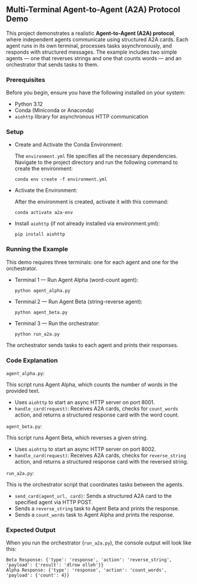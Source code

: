 ## Multi-Terminal Agent-to-Agent (A2A) Protocol Demo
This project demonstrates a realistic **Agent-to-Agent (A2A) protocol**, where independent agents communicate using structured A2A cards. Each agent runs in its own terminal, processes tasks asynchronously, and responds with structured messages. The example includes two simple agents — one that reverses strings and one that counts words — and an orchestrator that sends tasks to them.

### Prerequisites
Before you begin, ensure you have the following installed on your system:

* Python 3.12
* Conda (Miniconda or Anaconda)
* `aiohttp` library for asynchronous HTTP communication

### Setup
* Create and Activate the Conda Environment:

    The `environment.yml` file specifies all the necessary dependencies. 
    Navigate to the project directory and run the following command to create the environment:

    ```
    conda env create -f environment.yml
    ```

* Activate the Environment:

    After the environment is created, activate it with this command:

    ```
    conda activate a2a-env
    ```

* Install `aiohttp` (if not already installed via environment.yml):

    ```
    pip install aiohttp
    ```

### Running the Example
This demo requires three terminals: one for each agent and one for the orchestrator.

* Terminal 1 — Run Agent Alpha (word-count agent):
    ```
    python agent_alpha.py
    ```

* Terminal 2 — Run Agent Beta (string-reverse agent):
    ```
    python agent_beta.py
    ```

* Terminal 3 — Run the orchestrator:
    ```
    python run_a2a.py
    ```

The orchestrator sends tasks to each agent and prints their responses.

### Code Explanation
`agent_alpha.py`:

This script runs Agent Alpha, which counts the number of words in the provided text.

* Uses `aiohttp` to start an async HTTP server on port 8001.
* `handle_card(request)`: Receives A2A cards, checks for `count_words` action, and returns a structured response card with the word count.

`agent_beta.py`:

This script runs Agent Beta, which reverses a given string.

* Uses `aiohttp` to start an async HTTP server on port 8002.
* `handle_card(request)`: Receives A2A cards, checks for `reverse_string` action, and returns a structured response card with the reversed string.

`run_a2a.py`:

This is the orchestrator script that coordinates tasks between the agents.

* `send_card(agent_url, card)`: Sends a structured A2A card to the specified agent via HTTP POST.
* Sends a `reverse_string` task to Agent Beta and prints the response.
* Sends a `count_words` task to Agent Alpha and prints the response.

### Expected Output
When you run the orchestrator (`run_a2a.py`), the console output will look like this:
```
Beta Response: {'type': 'response', 'action': 'reverse_string', 'payload': {'result': 'dlrow olleh'}}
Alpha Response: {'type': 'response', 'action': 'count_words', 'payload': {'count': 4}}
```
